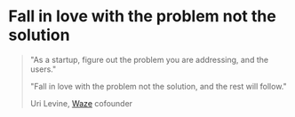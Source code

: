 # Fall in love with the problem not the solution

> "As a startup, figure out the problem you are addressing, and the users."
>
> "Fall in love with the problem not the solution, and the rest will follow."
>
> Uri Levine, [Waze](https://zh.wikipedia.org/wiki/位智) cofounder



